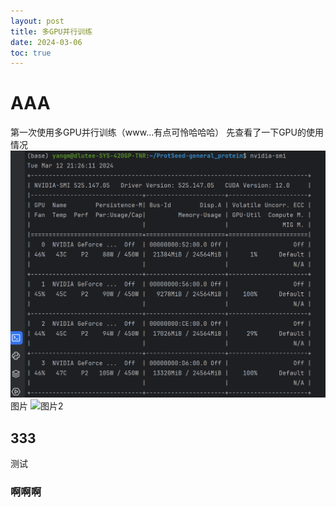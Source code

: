 ```yaml
---
layout: post
title: 多GPU并行训练
date: 2024-03-06
toc: true
---
```


# AAA

第一次使用多GPU并行训练（www...有点可怜哈哈哈）
先查看了一下GPU的使用情况
![图片](https://github.com/MingYangi/MingYangi.github.io/blob/master/images/multi-gpus/nvidia-smi.png)
图片
![图片2](https://github.com/MingYangi/MingYangi.github.io/tree/master/images/multi-gpus)



## 333

测试



### 啊啊啊

